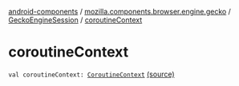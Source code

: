[android-components](../../index.md) / [mozilla.components.browser.engine.gecko](../index.md) / [GeckoEngineSession](index.md) / [coroutineContext](./coroutine-context.md)

# coroutineContext

`val coroutineContext: `[`CoroutineContext`](https://kotlinlang.org/api/latest/jvm/stdlib/kotlin.coroutines/-coroutine-context/index.html) [(source)](https://github.com/mozilla-mobile/android-components/blob/master/components/browser/engine-gecko-beta/src/main/java/mozilla/components/browser/engine/gecko/GeckoEngineSession.kt#L93)